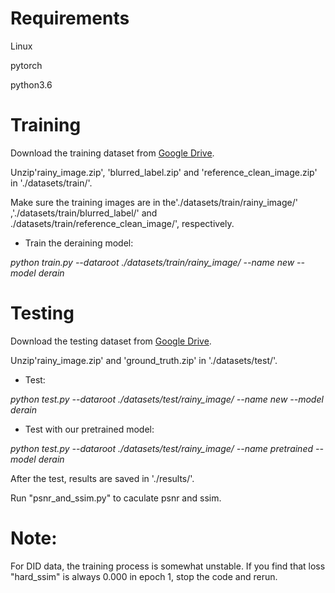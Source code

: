 Requirements
========

Linux

pytorch

python3.6


Training
======

Download the training dataset from [Google Drive](https://drive.google.com/drive/folders/1FviVKJ_k7YTs2Tc8TKx6C9oaJTnE9Vhm).

Unzip'rainy_image.zip', 'blurred_label.zip' and 'reference_clean_image.zip' in './datasets/train/'. 

Make sure the training images are in the'./datasets/train/rainy_image/' ,'./datasets/train/blurred_label/' and ./datasets/train/reference_clean_image/', respectively.

- Train the deraining model:

*python train.py --dataroot ./datasets/train/rainy_image/ --name new --model derain*


Testing
=======

Download the testing dataset from [Google Drive](https://drive.google.com/drive/folders/1OsKAiUvWRgDxBYMc0aa7kYpLIoWAMGrj).

Unzip'rainy_image.zip' and 'ground_truth.zip' in './datasets/test/'.

- Test:

*python test.py --dataroot ./datasets/test/rainy_image/ --name new --model derain*

- Test with our pretrained model:

*python test.py --dataroot ./datasets/test/rainy_image/ --name pretrained --model derain*

After the test, results are saved in './results/'.

Run "psnr_and_ssim.py" to caculate psnr and ssim.

Note:
========
For DID data, the training process is somewhat unstable. If you find that loss "hard_ssim" is always 0.000 in epoch 1, stop the code and rerun.
